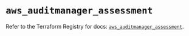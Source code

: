 # `aws_auditmanager_assessment`

Refer to the Terraform Registry for docs: [`aws_auditmanager_assessment`](https://registry.terraform.io/providers/hashicorp/aws/5.71.0/docs/resources/auditmanager_assessment).
